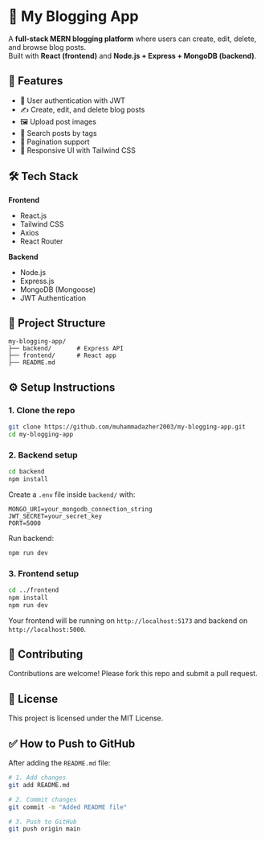 # 📝 My Blogging App

A **full-stack MERN blogging platform** where users can create, edit, delete, and browse blog posts.  
Built with **React (frontend)** and **Node.js + Express + MongoDB (backend)**.

## 🚀 Features
- 🔐 User authentication with JWT  
- ✍️ Create, edit, and delete blog posts  
- 🖼️ Upload post images  
- 🔎 Search posts by tags  
- 📄 Pagination support  
- 🎨 Responsive UI with Tailwind CSS  

## 🛠️ Tech Stack
**Frontend**  
- React.js  
- Tailwind CSS  
- Axios  
- React Router  

**Backend**  
- Node.js  
- Express.js  
- MongoDB (Mongoose)  
- JWT Authentication  

## 📂 Project Structure
```
my-blogging-app/
├── backend/       # Express API
├── frontend/      # React app
├── README.md
```

## ⚙️ Setup Instructions

### 1. Clone the repo
```bash
git clone https://github.com/muhammadazher2003/my-blogging-app.git
cd my-blogging-app
```

### 2. Backend setup
```bash
cd backend
npm install
```

Create a `.env` file inside `backend/` with:
```
MONGO_URI=your_mongodb_connection_string
JWT_SECRET=your_secret_key
PORT=5000
```

Run backend:
```bash
npm run dev
```

### 3. Frontend setup
```bash
cd ../frontend
npm install
npm run dev
```

Your frontend will be running on `http://localhost:5173` and backend on `http://localhost:5000`.

## 🤝 Contributing
Contributions are welcome! Please fork this repo and submit a pull request.

## 📜 License
This project is licensed under the MIT License.

## ✅ How to Push to GitHub
After adding the `README.md` file:
```bash
# 1. Add changes
git add README.md

# 2. Commit changes
git commit -m "Added README file"

# 3. Push to GitHub
git push origin main
```